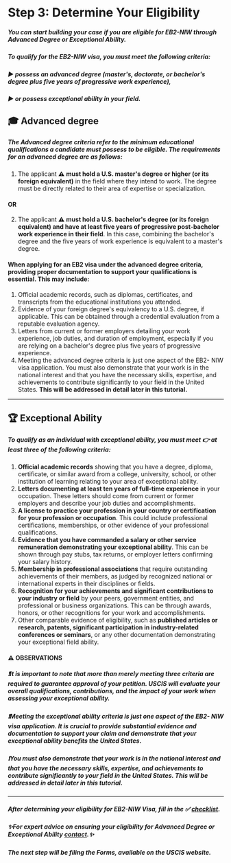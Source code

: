 # Step 3: Determine Your Eligibility

##### You can start building your case if you are eligible for EB2-NIW through Advanced Degree or Exceptional Ability.

##### To qualify for the EB2-NIW visa, you must meet the following criteria:

##### ▶️ possess an advanced degree (master's, doctorate, or bachelor's degree plus five years of progressive work experience),

##### ▶️ or possess exceptional ability in your field.

## 🎓 Advanced degree

##### The Advanced degree criteria refer to the minimum educational qualifications a candidate must possess to be eligible. The requirements for an advanced degree are as follows:

1. The applicant ⚠️ **must hold a U.S. master's degree or higher (or its foreign equivalent)** in the field where they intend to work. The degree must be directly related to their area of expertise or specialization.

#### **OR**

2. The applicant ⚠️ **must hold a U.S. bachelor's degree (or its foreign equivalent) and have at least five years of progressive post-bachelor work experience in their field**. In this case, combining the bachelor's degree and the five years of work experience is equivalent to a master's degree.

#### When applying for an EB2 visa under the advanced degree criteria, providing proper documentation to support your qualifications is essential. This may include:

1. Official academic records, such as diplomas, certificates, and transcripts from the educational institutions you attended.
2. Evidence of your foreign degree's equivalency to a U.S. degree, if applicable. This can be obtained through a credential evaluation from a reputable evaluation agency.
3. Letters from current or former employers detailing your work experience, job duties, and duration of employment, especially if you are relying on a bachelor's degree plus five years of progressive experience.
4. Meeting the advanced degree criteria is just one aspect of the EB2- NIW visa application. You must also demonstrate that your work is in the national interest and that you have the necessary skills, expertise, and achievements to contribute significantly to your field in the United States. **This will be addressed in detail later in this tutorial.**

---

## 🏆 Exceptional Ability

##### To qualify as an individual with exceptional ability, you must meet 👉 at least three of the following criteria:

1. **Official academic records** showing that you have a degree, diploma, certificate, or similar award from a college, university, school, or other institution of learning relating to your area of exceptional ability.
2. **Letters documenting at least ten years of full-time experience** in your occupation. These letters should come from current or former employers and describe your job duties and accomplishments.
3. **A license to practice your profession in your country or certification for your profession or occupation**. This could include professional certifications, memberships, or other evidence of your professional qualifications.
4. **Evidence that you have commanded a salary or other service remuneration demonstrating your exceptional ability**. This can be shown through pay stubs, tax returns, or employer letters confirming your salary history.
5. **Membership in professional associations** that require outstanding achievements of their members, as judged by recognized national or international experts in their disciplines or fields.
6. **Recognition for your achievements and significant contributions to your industry or field** by your peers, government entities, and professional or business organizations. This can be through awards, honors, or other recognitions for your work and accomplishments.
7. Other comparable evidence of eligibility, such as **published articles or research, patents, significant participation in industry-related conferences or seminars**, or any other documentation demonstrating your exceptional field ability.

#### ⚠️ OBSERVATIONS

##### ❗It is important to note that more than merely meeting three criteria are required to guarantee approval of your petition. **USCIS will evaluate your overall qualifications, contributions, and the impact of your work when assessing your exceptional ability.**

##### ❗Meeting the exceptional ability criteria is just one aspect of the EB2- NIW visa application. It is crucial to **provide substantial evidence and documentation to support your claim and demonstrate that your exceptional ability benefits the United States.**

##### **❗You must also demonstrate that your work is in the national interest and that you have the necessary skills, expertise, and achievements to contribute significantly to your field in the United States.** This will be addressed in detail later in this tutorial.

---

##### After determining your eligibility for EB2-NIW Visa, fill in the ✅ [checklist](http://localhost:8501/#checklist).

##### **✨For expert advice on ensuring your eligibility for Advanced Degree or Exceptional Ability** [contact](https://www.progresspath.us).✨

##### The next step will be filing the Forms, available on the USCIS website.
